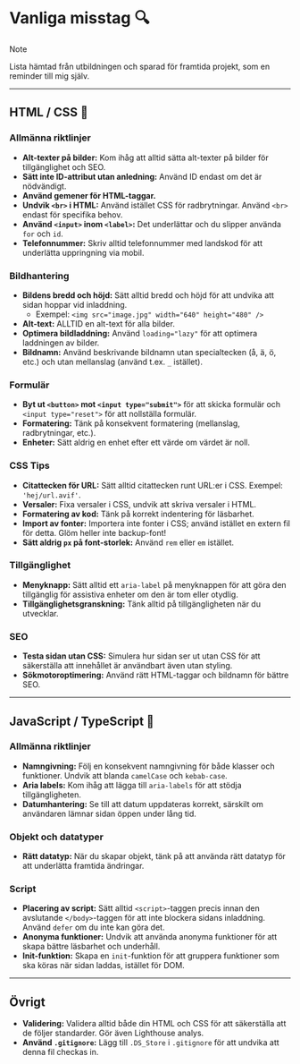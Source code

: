 # Vanliga misstag 🔍

> [!NOTE]  
> Lista hämtad från utbildningen och sparad för framtida projekt, som en reminder till mig själv.

---

## HTML / CSS 👋

### Allmänna riktlinjer
- **Alt-texter på bilder:** Kom ihåg att alltid sätta alt-texter på bilder för tillgänglighet och SEO.
- **Sätt inte ID-attribut utan anledning:** Använd ID endast om det är nödvändigt.
- **Använd gemener för HTML-taggar.**
- **Undvik `<br>` i HTML:** Använd istället CSS för radbrytningar. Använd `<br>` endast för specifika behov.
- **Använd `<input>` inom `<label>`:** Det underlättar och du slipper använda `for` och `id`.
- **Telefonnummer:** Skriv alltid telefonnummer med landskod för att underlätta uppringning via mobil.

### Bildhantering
- **Bildens bredd och höjd:** Sätt alltid bredd och höjd för att undvika att sidan hoppar vid inladdning.
  - Exempel: `<img src="image.jpg" width="640" height="480" />`
- **Alt-text:** ALLTID en alt-text för alla bilder.
- **Optimera bildladdning:** Använd `loading="lazy"` för att optimera laddningen av bilder.
- **Bildnamn:** Använd beskrivande bildnamn utan specialtecken (å, ä, ö, etc.) och utan mellanslag (använd t.ex. `_` istället).

### Formulär
- **Byt ut `<button>` mot `<input type="submit">`** för att skicka formulär och `<input type="reset">` för att nollställa formulär.
- **Formatering:** Tänk på konsekvent formatering (mellanslag, radbrytningar, etc.).
- **Enheter:** Sätt aldrig en enhet efter ett värde om värdet är noll.

### CSS Tips
- **Citattecken för URL:** Sätt alltid citattecken runt URL:er i CSS. Exempel: `'hej/url.avif'`.
- **Versaler:** Fixa versaler i CSS, undvik att skriva versaler i HTML.
- **Formatering av kod:** Tänk på korrekt indentering för läsbarhet.
- **Import av fonter:** Importera inte fonter i CSS; använd istället en extern fil för detta. Glöm heller inte backup-font!
- **Sätt aldrig `px` på font-storlek:** Använd `rem` eller `em` istället.

### Tillgänglighet
- **Menyknapp:** Sätt alltid ett `aria-label` på menyknappen för att göra den tillgänglig för assistiva enheter om den är tom eller otydlig.
- **Tillgänglighetsgranskning:** Tänk alltid på tillgängligheten när du utvecklar.

### SEO
- **Testa sidan utan CSS:** Simulera hur sidan ser ut utan CSS för att säkerställa att innehållet är användbart även utan styling.
- **Sökmotoroptimering:** Använd rätt HTML-taggar och bildnamn för bättre SEO.

---

## JavaScript / TypeScript 🦄

### Allmänna riktlinjer
- **Namngivning:** Följ en konsekvent namngivning för både klasser och funktioner. Undvik att blanda `camelCase` och `kebab-case`.
- **Aria labels:** Kom ihåg att lägga till `aria-labels` för att stödja tillgängligheten.
- **Datumhantering:** Se till att datum uppdateras korrekt, särskilt om användaren lämnar sidan öppen under lång tid.

### Objekt och datatyper
- **Rätt datatyp:** När du skapar objekt, tänk på att använda rätt datatyp för att underlätta framtida ändringar.

### Script
- **Placering av script:** Sätt alltid `<script>`-taggen precis innan den avslutande `</body>`-taggen för att inte blockera sidans inladdning. Använd `defer` om du inte kan göra det.
- **Anonyma funktioner:** Undvik att använda anonyma funktioner för att skapa bättre läsbarhet och underhåll.
- **Init-funktion:** Skapa en `init`-funktion för att gruppera funktioner som ska köras när sidan laddas, istället för DOM.

---

## Övrigt
- **Validering:** Validera alltid både din HTML och CSS för att säkerställa att de följer standarder. Gör även Lighthouse analys.
- **Använd `.gitignore`:** Lägg till `.DS_Store` i `.gitignore` för att undvika att denna fil checkas in.
